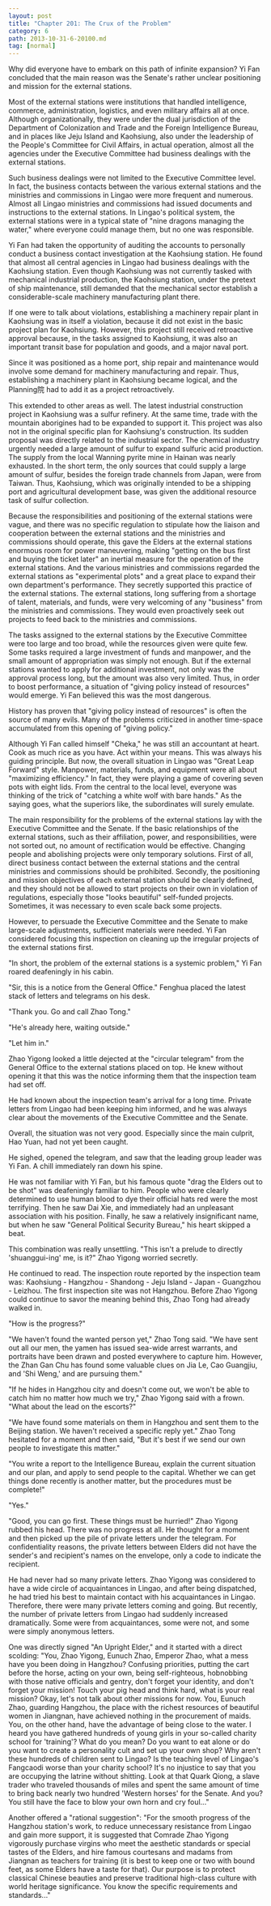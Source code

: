 ```yaml
---
layout: post
title: "Chapter 201: The Crux of the Problem"
category: 6
path: 2013-10-31-6-20100.md
tag: [normal]
---
```


Why did everyone have to embark on this path of infinite expansion? Yi Fan concluded that the main reason was the Senate's rather unclear positioning and mission for the external stations.

Most of the external stations were institutions that handled intelligence, commerce, administration, logistics, and even military affairs all at once. Although organizationally, they were under the dual jurisdiction of the Department of Colonization and Trade and the Foreign Intelligence Bureau, and in places like Jeju Island and Kaohsiung, also under the leadership of the People's Committee for Civil Affairs, in actual operation, almost all the agencies under the Executive Committee had business dealings with the external stations.

Such business dealings were not limited to the Executive Committee level. In fact, the business contacts between the various external stations and the ministries and commissions in Lingao were more frequent and numerous. Almost all Lingao ministries and commissions had issued documents and instructions to the external stations. In Lingao's political system, the external stations were in a typical state of "nine dragons managing the water," where everyone could manage them, but no one was responsible.

Yi Fan had taken the opportunity of auditing the accounts to personally conduct a business contact investigation at the Kaohsiung station. He found that almost all central agencies in Lingao had business dealings with the Kaohsiung station. Even though Kaohsiung was not currently tasked with mechanical industrial production, the Kaohsiung station, under the pretext of ship maintenance, still demanded that the mechanical sector establish a considerable-scale machinery manufacturing plant there.

If one were to talk about violations, establishing a machinery repair plant in Kaohsiung was in itself a violation, because it did not exist in the basic project plan for Kaohsiung. However, this project still received retroactive approval because, in the tasks assigned to Kaohsiung, it was also an important transit base for population and goods, and a major naval port.

Since it was positioned as a home port, ship repair and maintenance would involve some demand for machinery manufacturing and repair. Thus, establishing a machinery plant in Kaohsiung became logical, and the Planning院 had to add it as a project retroactively.

This extended to other areas as well. The latest industrial construction project in Kaohsiung was a sulfur refinery. At the same time, trade with the mountain aborigines had to be expanded to support it. This project was also not in the original specific plan for Kaohsiung's construction. Its sudden proposal was directly related to the industrial sector. The chemical industry urgently needed a large amount of sulfur to expand sulfuric acid production. The supply from the local Wanning pyrite mine in Hainan was nearly exhausted. In the short term, the only sources that could supply a large amount of sulfur, besides the foreign trade channels from Japan, were from Taiwan. Thus, Kaohsiung, which was originally intended to be a shipping port and agricultural development base, was given the additional resource task of sulfur collection.

Because the responsibilities and positioning of the external stations were vague, and there was no specific regulation to stipulate how the liaison and cooperation between the external stations and the ministries and commissions should operate, this gave the Elders at the external stations enormous room for power maneuvering, making "getting on the bus first and buying the ticket later" an inertial measure for the operation of the external stations. And the various ministries and commissions regarded the external stations as "experimental plots" and a great place to expand their own department's performance. They secretly supported this practice of the external stations. The external stations, long suffering from a shortage of talent, materials, and funds, were very welcoming of any "business" from the ministries and commissions. They would even proactively seek out projects to feed back to the ministries and commissions.

The tasks assigned to the external stations by the Executive Committee were too large and too broad, while the resources given were quite few. Some tasks required a large investment of funds and manpower, and the small amount of appropriation was simply not enough. But if the external stations wanted to apply for additional investment, not only was the approval process long, but the amount was also very limited. Thus, in order to boost performance, a situation of "giving policy instead of resources" would emerge. Yi Fan believed this was the most dangerous.

History has proven that "giving policy instead of resources" is often the source of many evils. Many of the problems criticized in another time-space accumulated from this opening of "giving policy."

Although Yi Fan called himself "Cheka," he was still an accountant at heart. Cook as much rice as you have. Act within your means. This was always his guiding principle. But now, the overall situation in Lingao was "Great Leap Forward" style. Manpower, materials, funds, and equipment were all about "maximizing efficiency." In fact, they were playing a game of covering seven pots with eight lids. From the central to the local level, everyone was thinking of the trick of "catching a white wolf with bare hands." As the saying goes, what the superiors like, the subordinates will surely emulate.

The main responsibility for the problems of the external stations lay with the Executive Committee and the Senate. If the basic relationships of the external stations, such as their affiliation, power, and responsibilities, were not sorted out, no amount of rectification would be effective. Changing people and abolishing projects were only temporary solutions. First of all, direct business contact between the external stations and the central ministries and commissions should be prohibited. Secondly, the positioning and mission objectives of each external station should be clearly defined, and they should not be allowed to start projects on their own in violation of regulations, especially those "looks beautiful" self-funded projects. Sometimes, it was necessary to even scale back some projects.

However, to persuade the Executive Committee and the Senate to make large-scale adjustments, sufficient materials were needed. Yi Fan considered focusing this inspection on cleaning up the irregular projects of the external stations first.

"In short, the problem of the external stations is a systemic problem," Yi Fan roared deafeningly in his cabin.

"Sir, this is a notice from the General Office." Fenghua placed the latest stack of letters and telegrams on his desk.

"Thank you. Go and call Zhao Tong."

"He's already here, waiting outside."

"Let him in."

Zhao Yigong looked a little dejected at the "circular telegram" from the General Office to the external stations placed on top. He knew without opening it that this was the notice informing them that the inspection team had set off.

He had known about the inspection team's arrival for a long time. Private letters from Lingao had been keeping him informed, and he was always clear about the movements of the Executive Committee and the Senate.

Overall, the situation was not very good. Especially since the main culprit, Hao Yuan, had not yet been caught.

He sighed, opened the telegram, and saw that the leading group leader was Yi Fan. A chill immediately ran down his spine.

He was not familiar with Yi Fan, but his famous quote "drag the Elders out to be shot" was deafeningly familiar to him. People who were clearly determined to use human blood to dye their official hats red were the most terrifying. Then he saw Dai Xie, and immediately had an unpleasant association with his position. Finally, he saw a relatively insignificant name, but when he saw "General Political Security Bureau," his heart skipped a beat.

This combination was really unsettling. "This isn't a prelude to directly 'shuanggui-ing' me, is it?" Zhao Yigong worried secretly.

He continued to read. The inspection route reported by the inspection team was: Kaohsiung - Hangzhou - Shandong - Jeju Island - Japan - Guangzhou - Leizhou. The first inspection site was not Hangzhou. Before Zhao Yigong could continue to savor the meaning behind this, Zhao Tong had already walked in.

"How is the progress?"

"We haven't found the wanted person yet," Zhao Tong said. "We have sent out all our men, the yamen has issued sea-wide arrest warrants, and portraits have been drawn and posted everywhere to capture him. However, the Zhan Gan Chu has found some valuable clues on Jia Le, Cao Guangjiu, and 'Shi Weng,' and are pursuing them."

"If he hides in Hangzhou city and doesn't come out, we won't be able to catch him no matter how much we try," Zhao Yigong said with a frown. "What about the lead on the escorts?"

"We have found some materials on them in Hangzhou and sent them to the Beijing station. We haven't received a specific reply yet." Zhao Tong hesitated for a moment and then said, "But it's best if we send our own people to investigate this matter."

"You write a report to the Intelligence Bureau, explain the current situation and our plan, and apply to send people to the capital. Whether we can get things done recently is another matter, but the procedures must be complete!"

"Yes."

"Good, you can go first. These things must be hurried!" Zhao Yigong rubbed his head. There was no progress at all. He thought for a moment and then picked up the pile of private letters under the telegram. For confidentiality reasons, the private letters between Elders did not have the sender's and recipient's names on the envelope, only a code to indicate the recipient.

He had never had so many private letters. Zhao Yigong was considered to have a wide circle of acquaintances in Lingao, and after being dispatched, he had tried his best to maintain contact with his acquaintances in Lingao. Therefore, there were many private letters coming and going. But recently, the number of private letters from Lingao had suddenly increased dramatically. Some were from acquaintances, some were not, and some were simply anonymous letters.

One was directly signed "An Upright Elder," and it started with a direct scolding: "You, Zhao Yigong, Eunuch Zhao, Emperor Zhao, what a mess have you been doing in Hangzhou? Confusing priorities, putting the cart before the horse, acting on your own, being self-righteous, hobnobbing with those native officials and gentry, don't forget your identity, and don't forget your mission! Touch your pig head and think hard, what is your real mission? Okay, let's not talk about other missions for now. You, Eunuch Zhao, guarding Hangzhou, the place with the richest resources of beautiful women in Jiangnan, have achieved nothing in the procurement of maids. You, on the other hand, have the advantage of being close to the water. I heard you have gathered hundreds of young girls in your so-called charity school for 'training'? What do you mean? Do you want to eat alone or do you want to create a personality cult and set up your own shop? Why aren't these hundreds of children sent to Lingao? Is the teaching level of Lingao's Fangcaodi worse than your charity school? It's no injustice to say that you are occupying the latrine without shitting. Look at that Quark Qiong, a slave trader who traveled thousands of miles and spent the same amount of time to bring back nearly two hundred 'Western horses' for the Senate. And you? You still have the face to blow your own horn and cry foul..."

Another offered a "rational suggestion": "For the smooth progress of the Hangzhou station's work, to reduce unnecessary resistance from Lingao and gain more support, it is suggested that Comrade Zhao Yigong vigorously purchase virgins who meet the aesthetic standards or special tastes of the Elders, and hire famous courtesans and madams from Jiangnan as teachers for training (it is best to keep one or two with bound feet, as some Elders have a taste for that). Our purpose is to protect classical Chinese beauties and preserve traditional high-class culture with world heritage significance. You know the specific requirements and standards..."
